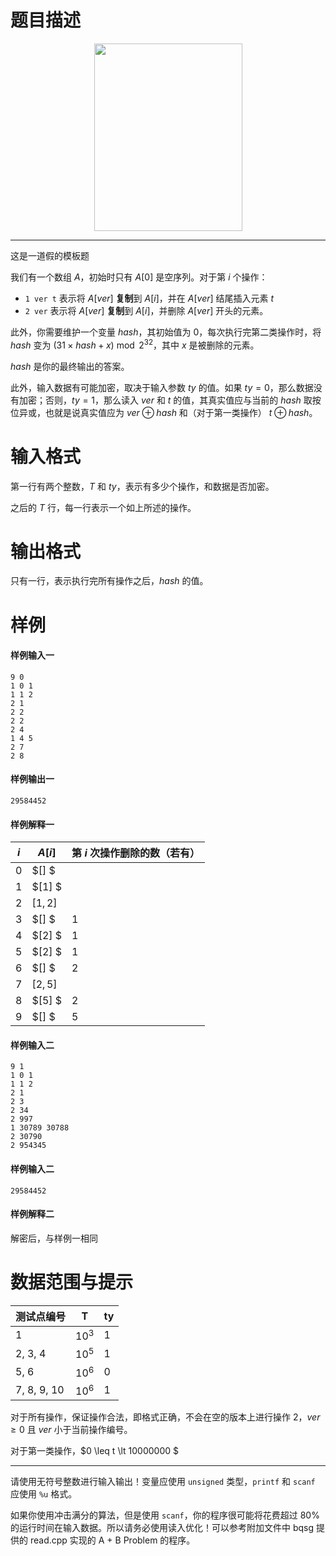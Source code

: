 
# 题目描述

<center><img src="https://cdn.awwni.me/rnnf.png" width="237" height="300"></center>

- - -

这是一道假的模板题


我们有一个数组 $A$，初始时只有 $A[0]$ 是空序列。对于第 $i$ 个操作：

- `1 ver t` 表示将 $A[ver]$ **复制**到 $A[i]$，并在 $A[ver]$ 结尾插入元素 $t$
- `2 ver` 表示将 $A[ver]$ **复制**到 $A[i]$，并删除 $A[ver]$ 开头的元素。

此外，你需要维护一个变量 $hash$，其初始值为 $0$，每次执行完第二类操作时，将 $hash$ 变为 $(31 \times hash + x)  \bmod 2^{32}$，其中 $x$ 是被删除的元素。

$hash$ 是你的最终输出的答案。

此外，输入数据有可能加密，取决于输入参数 $ty$ 的值。如果 $ty = 0$，那么数据没有加密；否则，$ty=1$，那么读入 $ver$ 和 $t$ 的值，其真实值应与当前的 $hash$ 取按位异或，也就是说真实值应为 $ver \oplus hash$ 和（对于第一类操作） $t \oplus hash$。


# 输入格式

第一行有两个整数，$T$ 和 $ty$，表示有多少个操作，和数据是否加密。

之后的 $T$ 行，每一行表示一个如上所述的操作。

# 输出格式

只有一行，表示执行完所有操作之后，$hash$ 的值。

# 样例

#### 样例输入一

```plain
9 0
1 0 1
1 1 2
2 1
2 2
2 2
2 4
1 4 5
2 7
2 8
```

#### 样例输出一

```plain
29584452
```

#### 样例解释一

| $i$  | $A[i]$ | 第 $i$ 次操作删除的数（若有） |
|------|---------|------|
| $0$  | $[]   $ |      |
| $1$  | $[1]  $ |      |
| $2$  | $[1,2]$ |      |
| $3$  | $[]   $ | $1$    |
| $4$  | $[2]  $ | $1$    |
| $5$  | $[2]  $ | $1$    |
| $6$  | $[]   $ | $2$    |
| $7$  | $[2,5]$ |      |
| $8$  | $[5]  $ | $2$    |
| $9$  | $[]   $ | $5$    |

#### 样例输入二

```plain
9 1
1 0 1
1 1 2
2 1
2 3
2 34
2 997
1 30789 30788
2 30790
2 954345
```

#### 样例输入二

```plain
29584452
```

#### 样例解释二

解密后，与样例一相同

# 数据范围与提示

| 测试点编号       | T       | ty   |
| ----------- | ------- | ---- |
| 1           | $10^3$    | 1    |
| 2, 3, 4     | $10^5$  | 1    |
| 5, 6        | $10^6$ | 0    |
| 7, 8, 9, 10 | $10^6$ | 1    |

对于所有操作，保证操作合法，即格式正确，不会在空的版本上进行操作 $2$，$ver \geq 0$ 且 $ver$ 小于当前操作编号。

对于第一类操作，$0 \leq t \lt 10000000 $

- - -

请使用无符号整数进行输入输出！变量应使用 `unsigned` 类型，`printf` 和 `scanf` 应使用  `%u` 格式。

如果你使用冲击满分的算法，但是使用 `scanf`，你的程序很可能将花费超过 $80\%$ 的运行时间在输入数据。所以请务必使用读入优化！可以参考附加文件中 bqsg 提供的 read.cpp 实现的 A + B Problem 的程序。


